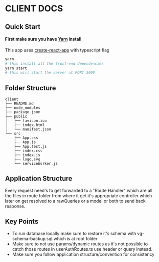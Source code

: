 # CLIENT DOCS

## Quick Start
#### First make sure you have [Yarn](https://yarnpkg.com/en/docs/install) install 
 This app uses [create-react-app](https://github.com/microsoft/TypeScript-React-Starter) with typescript flag
```sh
yarn
# this install all the front-end dependencies
yarn start
# this will start the server at PORT 3000
```
## Folder Structure
```
client
├── README.md
├── node_modules
├── package.json
├── public
│   ├── favicon.ico
│   ├── index.html
│   └── manifest.json
└── src
    ├── App.css
    ├── App.js
    ├── App.test.js
    ├── index.css
    ├── index.js
    ├── logo.svg
    └── serviceWorker.js
```
## Application Structure
Every request need's to get forwarded to a "Route Handler" which are all the files in route folder from where it get it's appropriate controller which later on get resolved to a rawQueries or a model or both to send back response.

## Key Points
* To run database locally make sure to restore it's schema with vg-schema-backup.sql which is at root folder
* Make sure to not use params/dynamic routes as it's not possible to catch those routes in userAuthRoutes.ts use header or query instead.
* Make sure you follow application structure/convention for consistency 
